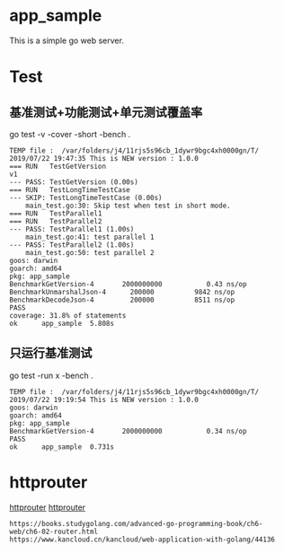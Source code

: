 # app_sample

This is a simple go web server.

# Test

## 基准测试+功能测试+单元测试覆盖率
go test -v -cover -short -bench .
```
TEMP file :  /var/folders/j4/11rjs5s96cb_1dywr9bgc4xh0000gn/T/
2019/07/22 19:47:35 This is NEW version : 1.0.0
=== RUN   TestGetVersion
v1
--- PASS: TestGetVersion (0.00s)
=== RUN   TestLongTimeTestCase
--- SKIP: TestLongTimeTestCase (0.00s)
	main_test.go:30: Skip test when test in short mode.
=== RUN   TestParallel1
=== RUN   TestParallel2
--- PASS: TestParallel1 (1.00s)
	main_test.go:41: test parallel 1
--- PASS: TestParallel2 (1.00s)
	main_test.go:50: test parallel 2
goos: darwin
goarch: amd64
pkg: app_sample
BenchmarkGetVersion-4      	2000000000	         0.43 ns/op
BenchmarkUnmarshalJson-4   	  200000	      9842 ns/op
BenchmarkDecodeJson-4      	  200000	      8511 ns/op
PASS
coverage: 31.8% of statements
ok  	app_sample	5.808s
```

## 只运行基准测试

go test -run x -bench .
```
TEMP file :  /var/folders/j4/11rjs5s96cb_1dywr9bgc4xh0000gn/T/
2019/07/22 19:19:54 This is NEW version : 1.0.0
goos: darwin
goarch: amd64
pkg: app_sample
BenchmarkGetVersion-4   	2000000000	         0.34 ns/op
PASS
ok  	app_sample	0.731s

```


# httprouter

[httprouter](https://books.studygolang.com/advanced-go-programming-book/ch6-web/ch6-02-router.html)
[httprouter](https://www.kancloud.cn/kancloud/web-application-with-golang/44136)

```
https://books.studygolang.com/advanced-go-programming-book/ch6-web/ch6-02-router.html
https://www.kancloud.cn/kancloud/web-application-with-golang/44136
```
